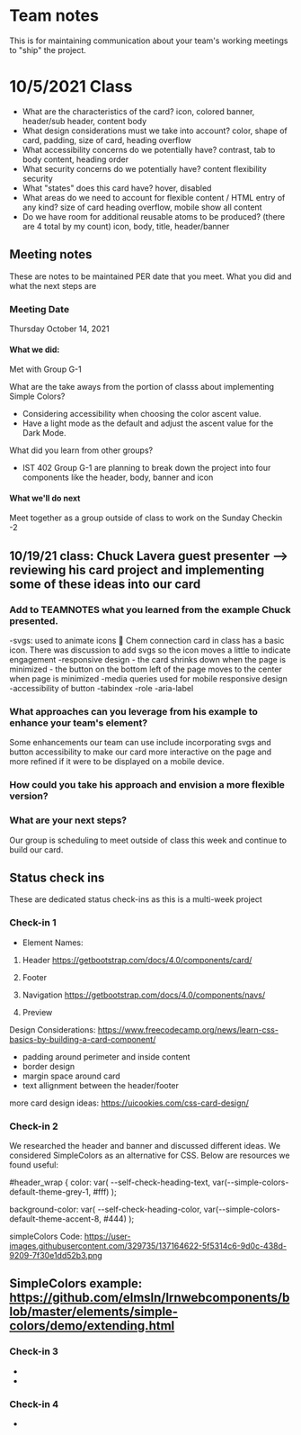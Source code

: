 # Team notes
This is for maintaining communication about your team's working meetings to "ship" the project.

# 10/5/2021 Class
- What are the characteristics of the card?
icon, colored banner, header/sub header, content body
- What design considerations must we take into account?
color, shape of card, padding, size of card, heading overflow
- What accessibility concerns do we potentially have?
contrast, tab to body content, heading order
- What security concerns do we potentially have?
content flexibility security
- What "states" does this card have?
hover, disabled
- What areas do we need to account for flexible content / HTML entry of any kind?
size of card heading overflow, mobile show all content
- Do we have room for additional reusable atoms to be produced? (there are 4 total by my count)
icon, body, title, header/banner


## Meeting notes
These are notes to be maintained PER date that you meet. What you did and what the next steps are
### Meeting Date
Thursday  October 14, 2021
#### What we did:
Met with Group G-1

What are the take aways from the portion of classs about implementing Simple Colors?
- Considering accessibility when choosing the color ascent value. 
- Have a light mode as the default and adjust the ascent value for the  Dark Mode. 

What did you learn from other groups?
- IST 402 Group G-1 are planning to break down the project into four components like the header, body,  banner and icon 

#### What we'll do next
Meet together as a group outside of class to work on the Sunday Checkin -2 

## 10/19/21 class: Chuck Lavera guest presenter --> reviewing his card project and implementing some of these ideas into our card

### Add to TEAMNOTES what you learned from the example Chuck presented.
-svgs: used to animate icons  Chem connection card in class has  a basic icon. There was discussion to add svgs so the icon moves a little to indicate engagement
-responsive design
	- the card shrinks down when the page is minimized
	- the button on the bottom left of the page moves to the center when page is minimized
	-media queries used for mobile responsive design
-accessibility of button
	-tabindex
	-role
	-aria-label
### What approaches can you leverage from his example to enhance your team's element?
Some enhancements our team can use include incorporating svgs and button accessibility to make our card more interactive on the page and more refined if it were to be displayed on a mobile device.
### How could you take his approach and envision a more flexible version?

### What are your next steps?
Our group is scheduling to meet outside of class this week and continue to build our card.


## Status check ins
These are dedicated status check-ins as this is a multi-week project
### Check-in 1
- Element Names:
1) Header
https://getbootstrap.com/docs/4.0/components/card/
2) Footer 
3) Navigation
https://getbootstrap.com/docs/4.0/components/navs/

4) Preview

Design Considerations:
https://www.freecodecamp.org/news/learn-css-basics-by-building-a-card-component/
- padding around perimeter and inside content
- border design
- margin space around card
- text allignment between the header/footer

more card design ideas:
https://uicookies.com/css-card-design/
### Check-in 2
 We researched the header and banner and discussed different ideas. We considered SimpleColors as an alternative for CSS. Below are resources we found useful:
 
#header_wrap {
          color: var(
            --self-check-heading-text,
            var(--simple-colors-default-theme-grey-1, #fff)
          );

 background-color: var(
            --self-check-heading-color,
            var(--simple-colors-default-theme-accent-8, #444)
          );

simpleColors Code:
https://user-images.githubusercontent.com/329735/137164622-5f5314c6-9d0c-438d-9209-7f30e1dd52b3.png

SimpleColors example:
https://github.com/elmsln/lrnwebcomponents/blob/master/elements/simple-colors/demo/extending.html
- 
### Check-in 3
- 
- 
### Check-in 4
- 
